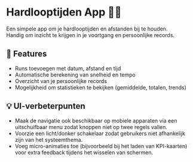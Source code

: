 # Hardlooptijden App 🏃‍♂️

Een simpele app om je hardlooptijden en afstanden bij te houden.  
Handig om inzicht te krijgen in je voortgang en persoonlijke records.

## 🚀 Features
- Runs toevoegen met datum, afstand en tijd
- Automatische berekening van snelheid en tempo
- Overzicht van je persoonlijke records
- Mogelijkheid om statistieken te bekijken (gemiddelde, totalen, trends)

## 💡 UI-verbeterpunten
- Maak de navigatie ook beschikbaar op mobiele apparaten via een uitschuifbaar menu zodat knoppen niet op twee regels vallen.
- Voorzie een licht/donker schakelaar zodat gebruikers niet afhankelijk zijn van het systeemthema.
- Voeg micro-animaties toe (bijvoorbeeld bij het laden van KPI-kaarten) voor extra feedback tijdens het wisselen van schermen.

